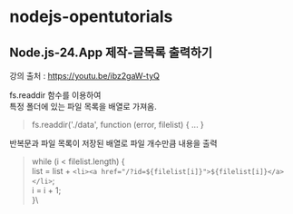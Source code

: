 # nodejs-opentutorials

## Node.js-24.App 제작-글목록 출력하기
강의 출처 : https://youtu.be/ibz2gaW-tyQ

fs.readdir 함수를 이용하여\
특정 폴더에 있는 파일 목록을 배열로 가져옴.
> fs.readdir('./data', function (error, filelist) { ... }

반복문과 파일 목록이 저장된 배열로 파일 개수만큼 내용을 출력
> while (i < filelist.length) {\
  list = list + `<li><a href="/?id=${filelist[i]}">${filelist[i]}</a></li>`;\
  i = i + 1;\
}\
